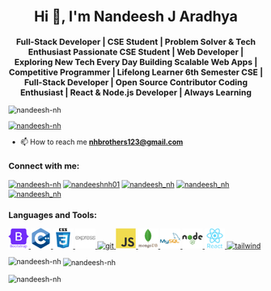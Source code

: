 <h1 align="center">Hi 👋, I'm Nandeesh J Aradhya</h1>
<h3 align="center">Full-Stack Developer | CSE Student | Problem Solver & Tech Enthusiast Passionate CSE Student | Web Developer | Exploring New Tech Every Day Building Scalable Web Apps | Competitive Programmer | Lifelong Learner 6th Semester CSE | Full-Stack Developer | Open Source Contributor Coding Enthusiast | React & Node.js Developer | Always Learning</h3>

<p align="left"> <img src="https://komarev.com/ghpvc/?username=nandeesh-nh&label=Profile%20views&color=0e75b6&style=flat" alt="nandeesh-nh" /> </p>

<p align="left"> <a href="https://github.com/ryo-ma/github-profile-trophy"><img src="https://github-profile-trophy.vercel.app/?username=nandeesh-nh" alt="nandeesh-nh" /></a> </p>

- 📫 How to reach me **nhbrothers123@gmail.com**

<h3 align="left">Connect with me:</h3>
<p align="left">
<a href="https://linkedin.com/in/nandeesh-nh" target="blank"><img align="center" src="https://raw.githubusercontent.com/rahuldkjain/github-profile-readme-generator/master/src/images/icons/Social/linked-in-alt.svg" alt="nandeesh-nh" height="30" width="40" /></a>
<a href="https://fb.com/nandeeshnh01" target="blank"><img align="center" src="https://raw.githubusercontent.com/rahuldkjain/github-profile-readme-generator/master/src/images/icons/Social/facebook.svg" alt="nandeeshnh01" height="30" width="40" /></a>
<a href="https://www.codechef.com/users/nandeesh_nh" target="blank"><img align="center" src="https://cdn.jsdelivr.net/npm/simple-icons@3.1.0/icons/codechef.svg" alt="nandeesh_nh" height="30" width="40" /></a>
<a href="https://codeforces.com/profile/nandeesh_nh" target="blank"><img align="center" src="https://raw.githubusercontent.com/rahuldkjain/github-profile-readme-generator/master/src/images/icons/Social/codeforces.svg" alt="nandeesh_nh" height="30" width="40" /></a>
<a href="https://www.leetcode.com/nandeesh_nh" target="blank"><img align="center" src="https://raw.githubusercontent.com/rahuldkjain/github-profile-readme-generator/master/src/images/icons/Social/leet-code.svg" alt="nandeesh_nh" height="30" width="40" /></a>
</p>

<h3 align="left">Languages and Tools:</h3>
<p align="left"> <a href="https://getbootstrap.com" target="_blank" rel="noreferrer"> <img src="https://raw.githubusercontent.com/devicons/devicon/master/icons/bootstrap/bootstrap-plain-wordmark.svg" alt="bootstrap" width="40" height="40"/> </a> <a href="https://www.w3schools.com/cpp/" target="_blank" rel="noreferrer"> <img src="https://raw.githubusercontent.com/devicons/devicon/master/icons/cplusplus/cplusplus-original.svg" alt="cplusplus" width="40" height="40"/> </a> <a href="https://www.w3schools.com/css/" target="_blank" rel="noreferrer"> <img src="https://raw.githubusercontent.com/devicons/devicon/master/icons/css3/css3-original-wordmark.svg" alt="css3" width="40" height="40"/> </a> <a href="https://expressjs.com" target="_blank" rel="noreferrer"> <img src="https://raw.githubusercontent.com/devicons/devicon/master/icons/express/express-original-wordmark.svg" alt="express" width="40" height="40"/> </a> <a href="https://git-scm.com/" target="_blank" rel="noreferrer"> <img src="https://www.vectorlogo.zone/logos/git-scm/git-scm-icon.svg" alt="git" width="40" height="40"/> </a> <a href="https://developer.mozilla.org/en-US/docs/Web/JavaScript" target="_blank" rel="noreferrer"> <img src="https://raw.githubusercontent.com/devicons/devicon/master/icons/javascript/javascript-original.svg" alt="javascript" width="40" height="40"/> </a> <a href="https://www.mongodb.com/" target="_blank" rel="noreferrer"> <img src="https://raw.githubusercontent.com/devicons/devicon/master/icons/mongodb/mongodb-original-wordmark.svg" alt="mongodb" width="40" height="40"/> </a> <a href="https://www.mysql.com/" target="_blank" rel="noreferrer"> <img src="https://raw.githubusercontent.com/devicons/devicon/master/icons/mysql/mysql-original-wordmark.svg" alt="mysql" width="40" height="40"/> </a> <a href="https://nodejs.org" target="_blank" rel="noreferrer"> <img src="https://raw.githubusercontent.com/devicons/devicon/master/icons/nodejs/nodejs-original-wordmark.svg" alt="nodejs" width="40" height="40"/> </a> <a href="https://reactjs.org/" target="_blank" rel="noreferrer"> <img src="https://raw.githubusercontent.com/devicons/devicon/master/icons/react/react-original-wordmark.svg" alt="react" width="40" height="40"/> </a> <a href="https://tailwindcss.com/" target="_blank" rel="noreferrer"> <img src="https://www.vectorlogo.zone/logos/tailwindcss/tailwindcss-icon.svg" alt="tailwind" width="40" height="40"/> </a> </p>

<p><img align="left" src="https://github-readme-stats.vercel.app/api/top-langs?username=Nandeesh-nh&show_icons=true&locale=en&layout=compact" alt="nandeesh-nh" /></p>

<p>&nbsp;<img align="center" src="https://github-readme-stats.vercel.app/api?username=nandeesh-nh&show_icons=true&locale=en" alt="nandeesh-nh" /></p>

<p><img align="center" src="https://github-readme-streak-stats.herokuapp.com/?user=nandeesh-nh&" alt="nandeesh-nh" /></p>
